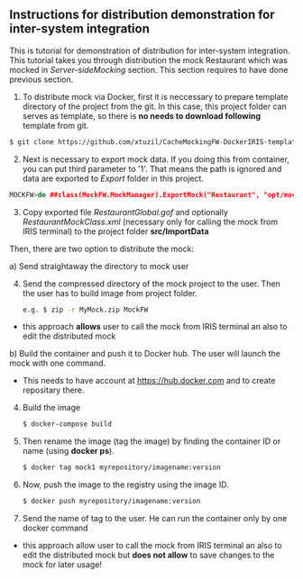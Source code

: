 ## Instructions for distribution demonstration for inter-system integration
This is tutorial for demonstration of distribution for inter-system integration. This tutorial takes you through distribution the mock Restaurant which was mocked in *Server-sideMocking* section. This section requires to have done previous section.


1. To distribute mock via Docker, first it is neccessary to prepare template directory of the project from the git. In this case, this project folder can serves as template, so there is **no needs to download following** template from git.
```sh
$ git clone https://github.com/xtuzil/CacheMockingFW-DockerIRIS-template-for-distribution  # or pull
```
  

2. Next is necessary to export mock data. If you doing this from container, you can put third parameter to '1'. That means the path is ignored and data are exported to *Export* folder in this project.
```c++
MOCKFW>do ##class(MockFW.MockManager).ExportMock("Restaurant", "opt/mockfw/export", 1)
```
  
    
3. Copy exported file *RestaurantGlobal.gof* and optionally *RestaurantMockClass.xml* (necessary only for calling the mock from IRIS terminal) to the project folder **src/ImportData**

Then, there are two option to distribute the mock:  

a) Send straightaway the directory to mock user  

   4. Send the compressed directory of the mock project to the user. Then the user has to build image from project folder.
        ```sh
        e.g. $ zip -r MyMock.zip MockFW
        ```
   * this approach **allows** user to call the mock from IRIS terminal an also to edit the distributed mock  
    

b) Build the container and push it to Docker hub. The user will launch the mock with one command.  
   * This needs to have account at https://hub.docker.com and to create repositary there.  
  
   4. Build the image
         ```sh
        $ docker-compose build
        ```
        
   5. Then rename the image (tag the image) by finding the container ID or name (using **docker ps**).  
        ```sh
        $ docker tag mock1 myrepository/imagename:version
         ```
   6. Now, push the image to the registry using the image ID.  
        ```sh
        $ docker push myrepository/imagename:version
        ```
   7. Send the name of tag to the user. He can run the container only by one docker command
   
   * this approach allow user to call the mock from IRIS terminal an also to edit the distributed mock but **does not allow** to save changes to the mock for later usage!